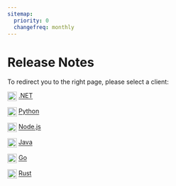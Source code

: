 ```yaml
---
sitemap:
  priority: 0
  changefreq: monthly
---
```


# Release Notes

To redirect you to the right page, please select a client:

<img src="https://skillicons.dev/icons?i=dotnet" alt=".NET" style="height: 1.5em; vertical-align: middle;" /> [.NET](/clients/grpc/dotnet/release-notes.md)

<img src="https://skillicons.dev/icons?i=python" alt="Python" style="height: 1.5em; vertical-align: middle;" /> [Python](/clients/grpc/python/release-notes.md)

<img src="https://skillicons.dev/icons?i=nodejs" alt="Node.js" style="height: 1.5em; vertical-align: middle;" /> [Node.js](/clients/grpc/nodejs/release-notes.md)

<img src="https://skillicons.dev/icons?i=java" alt="Java" style="height: 1.5em; vertical-align: middle;" /> [Java](/clients/grpc/java/release-notes.md)

<img src="https://skillicons.dev/icons?i=go" alt="Go" style="height: 1.5em; vertical-align: middle;" /> [Go](/clients/grpc/go/release-notes.md)

<img src="https://skillicons.dev/icons?i=rust" alt="Rust" style="height: 1.5em; vertical-align: middle;" /> [Rust](/clients/grpc/rust/release-notes.md)